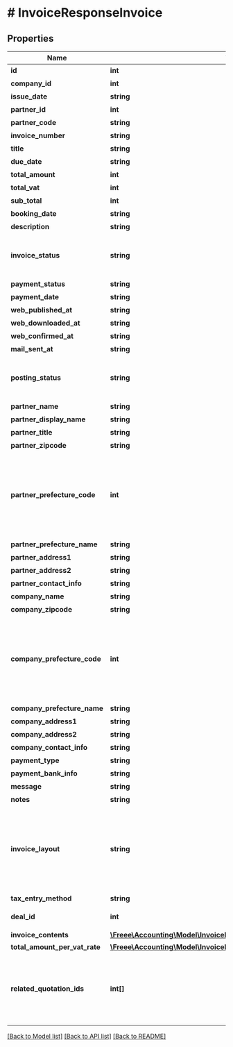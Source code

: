 # # InvoiceResponseInvoice

## Properties

Name | Type | Description | Notes
------------ | ------------- | ------------- | -------------
**id** | **int** | 請求書ID |
**company_id** | **int** | 事業所ID |
**issue_date** | **string** | 請求日 (yyyy-mm-dd) |
**partner_id** | **int** | 取引先ID |
**partner_code** | **string** | 取引先コード | [optional]
**invoice_number** | **string** | 請求書番号 |
**title** | **string** | タイトル | [optional]
**due_date** | **string** | 期日 (yyyy-mm-dd) | [optional]
**total_amount** | **int** | 合計金額 |
**total_vat** | **int** | 合計金額 | [optional]
**sub_total** | **int** | 小計 | [optional]
**booking_date** | **string** | 売上計上日 | [optional]
**description** | **string** | 概要 | [optional]
**invoice_status** | **string** | 請求書ステータス  (draft: 下書き, applying: 申請中, remanded: 差し戻し, rejected: 却下, approved: 承認済み, submitted: 送付済み, unsubmitted: 請求書の承認フローが無効の場合のみ、unsubmitted（送付待ち）の値をとります) |
**payment_status** | **string** | 入金ステータス  (unsettled: 入金待ち, settled: 入金済み) | [optional]
**payment_date** | **string** | 入金日 | [optional]
**web_published_at** | **string** | Web共有日時(最新) | [optional]
**web_downloaded_at** | **string** | Web共有ダウンロード日時(最新) | [optional]
**web_confirmed_at** | **string** | Web共有取引先確認日時(最新) | [optional]
**mail_sent_at** | **string** | メール送信日時(最新) | [optional]
**posting_status** | **string** | 郵送ステータス(unrequested: リクエスト前, preview_registered: プレビュー登録, preview_failed: プレビュー登録失敗, ordered: 注文中, order_failed: 注文失敗, printing: 印刷中, canceled: キャンセル, posted: 投函済み) |
**partner_name** | **string** | 取引先名 | [optional]
**partner_display_name** | **string** | 請求書に表示する取引先名 | [optional]
**partner_title** | **string** | 敬称（御中、様、(空白)の3つから選択） | [optional]
**partner_zipcode** | **string** | 郵便番号 | [optional]
**partner_prefecture_code** | **int** | 都道府県コード（-1: 設定しない、0:北海道、1:青森、2:岩手、3:宮城、4:秋田、5:山形、6:福島、7:茨城、8:栃木、9:群馬、10:埼玉、11:千葉、12:東京、13:神奈川、14:新潟、15:富山、16:石川、17:福井、18:山梨、19:長野、20:岐阜、21:静岡、22:愛知、23:三重、24:滋賀、25:京都、26:大阪、27:兵庫、28:奈良、29:和歌山、30:鳥取、31:島根、32:岡山、33:広島、34:山口、35:徳島、36:香川、37:愛媛、38:高知、39:福岡、40:佐賀、41:長崎、42:熊本、43:大分、44:宮崎、45:鹿児島、46:沖縄 | [optional]
**partner_prefecture_name** | **string** | 都道府県 | [optional]
**partner_address1** | **string** | 市区町村・番地 | [optional]
**partner_address2** | **string** | 建物名・部屋番号など | [optional]
**partner_contact_info** | **string** | 取引先担当者名 | [optional]
**company_name** | **string** | 事業所名 |
**company_zipcode** | **string** | 郵便番号 | [optional]
**company_prefecture_code** | **int** | 都道府県コード（-1: 設定しない、0:北海道、1:青森、2:岩手、3:宮城、4:秋田、5:山形、6:福島、7:茨城、8:栃木、9:群馬、10:埼玉、11:千葉、12:東京、13:神奈川、14:新潟、15:富山、16:石川、17:福井、18:山梨、19:長野、20:岐阜、21:静岡、22:愛知、23:三重、24:滋賀、25:京都、26:大阪、27:兵庫、28:奈良、29:和歌山、30:鳥取、31:島根、32:岡山、33:広島、34:山口、35:徳島、36:香川、37:愛媛、38:高知、39:福岡、40:佐賀、41:長崎、42:熊本、43:大分、44:宮崎、45:鹿児島、46:沖縄 | [optional]
**company_prefecture_name** | **string** | 都道府県 | [optional]
**company_address1** | **string** | 市区町村・番地 | [optional]
**company_address2** | **string** | 建物名・部屋番号など | [optional]
**company_contact_info** | **string** | 事業所担当者名 | [optional]
**payment_type** | **string** | 支払方法 (振込: transfer, 引き落とし: direct_debit) |
**payment_bank_info** | **string** | 支払口座 | [optional]
**message** | **string** | メッセージ | [optional]
**notes** | **string** | 備考 | [optional]
**invoice_layout** | **string** | 請求書レイアウト * &#x60;default_classic&#x60; - レイアウト１/クラシック (デフォルト)  * &#x60;standard_classic&#x60; - レイアウト２/クラシック  * &#x60;envelope_classic&#x60; - 封筒１/クラシック  * &#x60;carried_forward_standard_classic&#x60; - レイアウト３（繰越金額欄あり）/クラシック  * &#x60;carried_forward_envelope_classic&#x60; - 封筒２（繰越金額欄あり）/クラシック  * &#x60;default_modern&#x60; - レイアウト１/モダン  * &#x60;standard_modern&#x60; - レイアウト２/モダン  * &#x60;envelope_modern&#x60; - 封筒/モダン |
**tax_entry_method** | **string** | 請求書の消費税計算方法(inclusive: 内税, exclusive: 外税) |
**deal_id** | **int** | 取引ID (invoice_statusがsubmitted, unsubmittedの時IDが表示されます) | [optional]
**invoice_contents** | [**\Freee\Accounting\Model\InvoiceIndexResponseInvoiceContents[]**](InvoiceIndexResponseInvoiceContents.md) | 請求内容 | [optional]
**total_amount_per_vat_rate** | [**\Freee\Accounting\Model\InvoiceIndexResponseTotalAmountPerVatRate**](InvoiceIndexResponseTotalAmountPerVatRate.md) |  |
**related_quotation_ids** | **int[]** | 関連する見積書ID(配列)&lt;br&gt; 下記で作成したものが該当します。  &lt;a href&#x3D;\&quot;https://support.freee.co.jp/hc/ja/articles/203318410#1-2\&quot; target&#x3D;\&quot;_blank\&quot;&gt;見積書・納品書を納品書・請求書に変換する&lt;/a&gt;&lt;br&gt; &lt;a href&#x3D;\&quot;https://support.freee.co.jp/hc/ja/articles/209076226\&quot; target&#x3D;\&quot;_blank\&quot;&gt;複数の見積書・納品書から合算請求書を作成する&lt;/a&gt;&lt;br&gt; | [optional]

[[Back to Model list]](../../README.md#models) [[Back to API list]](../../README.md#endpoints) [[Back to README]](../../README.md)
